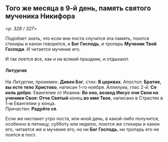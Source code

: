 
## Того же месяца в 9-й день, память святого мученика Никифора  

<*p. 328 / 327*>

*Подобает знать*, что если вне поста случится эта память, поются стихиры и канон говорится, 
и **Бог Господь**, и тропарь **Мученик Твой Господи**. И читается мучение его. 

И так поется все, как и на всякий праздник, и отдыхают. 

#### Литургия

На *Литургии*, прокимен: **Дивен Бог**, стих: **В церквах**. 
Апостол: **Братие, вы есте тело Христово**, написан 1-го ноября. 
Аллилуиа, глас 2-й: **Се коль добро**. 
Евангелие от Иоанна: **Во оно, возвед Иисус очи Свои на ученики Своя: Отче Святый** конец **во имя Твое**, 
написано в Страстях в 1-м Евангелии у конца.  
Причастен: **Радуйте ся**. 

Если же настанет утро поста, или иной день, в какой-либо получится, особенно в пятницу, субботу или неделю, 
поются же стихиры и канон его, читается же и мучение его, но ни **Бог Господь**, ни тропарь его 
не поется в пост. 
